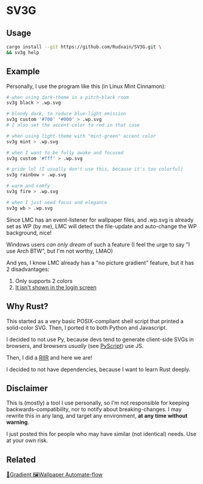 # SV3G

## Usage

```sh
cargo install --git https://github.com/Rudxain/SV3G.git \
&& sv3g help
```

## Example

Personally, I use the program like this (in Linux Mint Cinnamon):

```sh
# when using dark-theme in a pitch-black room
sv3g black > .wp.svg

# bloody dark, to reduce blue-light emission
sv3g custom '#700' '#000' > .wp.svg
# I also set the accent color to red in that case

# when using light-theme with "mint-green" accent color
sv3g mint > .wp.svg

# when I want to be fully awake and focused
sv3g custom '#fff' > .wp.svg

# pride lol (I usually don't use this, because it's too colorful)
sv3g rainbow > .wp.svg

# warm and comfy
sv3g fire > .wp.svg

# when I just need focus and elegance
sv3g wb > .wp.svg
```

Since LMC has an event-listener for wallpaper files, and .wp.svg is already set as WP (by me), LMC will detect the file-update and auto-change the WP background, nice!

Windows users _can only dream_ of such a feature (I feel the urge to say "I use Arch BTW", but I'm not worthy, LMAO)

And yes, I know LMC already has a "no picture gradient" feature, but it has 2 disadvantages:

1. Only supports 2 colors
2. [It isn't shown in the login screen](https://github.com/linuxmint/cinnamon/issues/11229)

## Why Rust?

This started as a very basic POSIX-compliant shell script that printed a solid-color SVG. Then, I ported it to both Python and Javascript.

I decided to not use Py, because devs tend to generate client-side SVGs in browsers, and browsers _usually_ (see [PyScript](https://pyscript.net)) use JS.

Then, I did a [RIIR](https://github.com/ansuz/RIIR) and here we are!

I decided to not have dependencies, because I want to learn Rust deeply.

## Disclaimer

This is (mostly) a tool I use personally, so I'm not responsible for keeping backwards-compatibility, nor to notify about breaking-changes. I may rewrite this in any lang, and target any environment, **at any time without warning**.

I just posted this for people who may have similar (not identical) needs. Use at your own risk.

## Related

[🌈Gradient 🖼Wallpaper Automate-flow](https://llamalab.com/automate/community/flows/42305)
